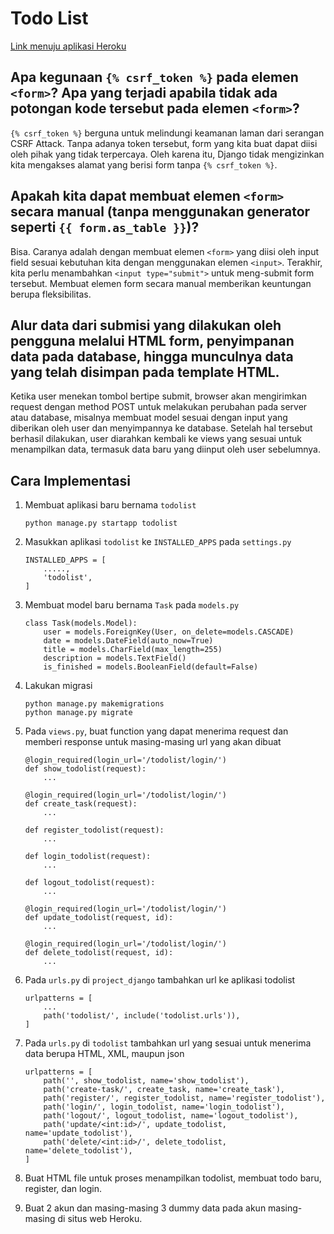 # Todo List

[Link menuju aplikasi Heroku](https://assignment2-django-swas.herokuapp.com/todolist/)

## Apa kegunaan `{% csrf_token %}` pada elemen `<form>`? Apa yang terjadi apabila tidak ada potongan kode tersebut pada elemen `<form>`?

`{% csrf_token %}` berguna untuk melindungi keamanan laman dari serangan CSRF Attack. Tanpa adanya token tersebut, form yang kita buat dapat diisi oleh pihak yang tidak terpercaya. Oleh karena itu, Django tidak mengizinkan kita mengakses alamat yang berisi form tanpa `{% csrf_token %}`.

## Apakah kita dapat membuat elemen `<form>` secara manual (tanpa menggunakan generator seperti `{{ form.as_table }}`)?

Bisa. Caranya adalah dengan membuat elemen `<form>` yang diisi oleh input field sesuai kebutuhan kita dengan menggunakan elemen `<input>`. Terakhir, kita perlu menambahkan `<input type="submit">` untuk meng-submit form tersebut. Membuat elemen form secara manual memberikan keuntungan berupa fleksibilitas.

## Alur data dari submisi yang dilakukan oleh pengguna melalui HTML form, penyimpanan data pada database, hingga munculnya data yang telah disimpan pada template HTML.

Ketika user menekan tombol bertipe submit, browser akan mengirimkan request dengan method POST untuk melakukan perubahan pada server atau database, misalnya membuat model sesuai dengan input yang diberikan oleh user dan menyimpannya ke database. Setelah hal tersebut berhasil dilakukan, user diarahkan kembali ke views yang sesuai untuk menampilkan data, termasuk data baru yang diinput oleh user sebelumnya.

## Cara Implementasi

1. Membuat aplikasi baru bernama `todolist`
    ```
    python manage.py startapp todolist
    ```

2. Masukkan aplikasi `todolist` ke `INSTALLED_APPS` pada `settings.py`
    ```
    INSTALLED_APPS = [
        .....,
        'todolist',
    ]
    ```

3. Membuat model baru bernama `Task` pada `models.py`
    ```
    class Task(models.Model):
        user = models.ForeignKey(User, on_delete=models.CASCADE)
        date = models.DateField(auto_now=True)
        title = models.CharField(max_length=255)
        description = models.TextField()
        is_finished = models.BooleanField(default=False)
    ```

4. Lakukan migrasi
    ```
    python manage.py makemigrations
    python manage.py migrate
    ```

5. Pada `views.py`, buat function yang dapat menerima request dan memberi response untuk masing-masing url yang akan dibuat
    ```
    @login_required(login_url='/todolist/login/')
    def show_todolist(request):
        ...

    @login_required(login_url='/todolist/login/')
    def create_task(request):
        ...
    
    def register_todolist(request):
        ...

    def login_todolist(request):
        ...
    
    def logout_todolist(request):
        ...
    
    @login_required(login_url='/todolist/login/')
    def update_todolist(request, id):
        ...

    @login_required(login_url='/todolist/login/')
    def delete_todolist(request, id):
        ...
    ```
 
6. Pada `urls.py` di `project_django` tambahkan url ke aplikasi todolist
    ```
    urlpatterns = [
        ...
        path('todolist/', include('todolist.urls')),
    ]
    ```

7. Pada `urls.py` di `todolist` tambahkan url yang sesuai untuk menerima data berupa HTML, XML, maupun json
    ```
    urlpatterns = [
        path('', show_todolist, name='show_todolist'),
        path('create-task/', create_task, name='create_task'),
        path('register/', register_todolist, name='register_todolist'),
        path('login/', login_todolist, name='login_todolist'),
        path('logout/', logout_todolist, name='logout_todolist'),
        path('update/<int:id>/', update_todolist, name='update_todolist'),
        path('delete/<int:id>/', delete_todolist, name='delete_todolist'),
    ]
    ```

8. Buat HTML file untuk proses menampilkan todolist, membuat todo baru, register, dan login.

9. Buat 2 akun dan masing-masing 3 dummy data pada akun masing-masing di situs web Heroku.
